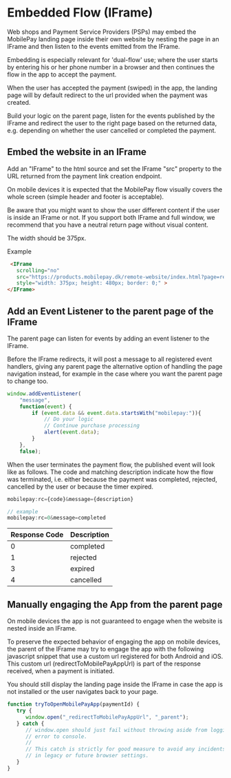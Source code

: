 # Embedded Flow (IFrame)

Web shops and Payment Service Providers (PSPs) may embed the MobilePay landing
page inside their own website by nesting the page in an IFrame and then
listen to the events emitted from the IFrame.

Embedding is especially relevant for 'dual-flow' use; where the user starts by
entering his or her phone number in a browser and then continues the flow in the
app to accept the payment.

When the user has accepted the payment (swiped) in the app, the landing page
will by default redirect to the url provided when the payment was created.

Build your logic on the parent page, listen for the events published by the
IFrame and redirect the user to the right page based on the returned data,
e.g. depending on whether the user cancelled or completed the payment.

## Embed the website in an IFrame

Add an "IFrame" to the html source and set the IFrame "src" property to the URL
returned from the payment link creation endpoint.

On mobile devices it is expected that the MobilePay flow visually covers the
whole screen (simple header and footer is acceptable).

Be aware that you might want to show the user different content if the user is inside
an IFrame or not. If you support both IFrame and full window, we recommend that
you have a neutral return page without visual content.

The width should be 375px.

Example

```html
 <IFrame
   scrolling="no"
   src="https://products.mobilepay.dk/remote-website/index.html?page=request&id=83554a83-cd90-4ac9-bf6e-39357c21dca5&version=2"
   style="width: 375px; height: 480px; border: 0;" >
</IFrame>
```

## Add an Event Listener to the parent page of the IFrame

The parent page can listen for events by adding an event listener to the IFrame.

Before the IFrame redirects, it will post a message to all registered event
handlers, giving any parent page the alternative option of handling the page
navigation instead, for example in the case where you want the parent page to
change too.

```javascript
window.addEventListener(
    "message",
    function(event) {
        if (event.data && event.data.startsWith("mobilepay:")){
            // Do your logic
            // Continue purchase processing
            alert(event.data);
        }
    },
    false);
```

When the user terminates the payment flow, the published event will look like as
follows. The code and matching description indicate how the flow was terminated,
i.e. either because the payment was completed, rejected, cancelled by the user
or because the timer expired.

```js
mobilepay:rc={code}&message={description}

// example
mobilepay:rc=0&message=completed
```

| Response Code | Description
|:--|:----------|
| 0 | completed |
| 1 | rejected  |
| 3 | expired   |
| 4 | cancelled |

## Manually engaging the App from the parent page

On mobile devices the app is not guaranteed to engage when the website is nested
inside an IFrame.

To preserve the expected behavior of engaging the app on mobile devices, the
parent of the IFrame may try to engage the app with the following javascript
snippet that use a custom url registered for both Android and iOS.
This custom url (redirectToMobilePayAppUrl) is part of the response received, when a payment is initiated.

You should still display the landing page inside the IFrame in case the app is
not installed or the user navigates back to your page.

```javascript
function tryToOpenMobilePayApp(paymentId) {
   try {
      window.open("_redirectToMobilePayAppUrl", "_parent");
   } catch {
      // window.open should just fail without throwing aside from logging an
      // error to console.
      //
      // This catch is strictly for good measure to avoid any incidents
      // in legacy or future browser settings.
   }
}
```
